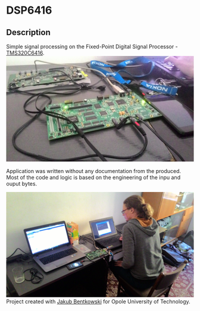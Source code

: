 # DSP6416

## Description
Simple signal processing on the Fixed-Point Digital Signal Processor - [TMS320C6416](http://www.ti.com/product/TMS320C6416).
![Photo](./Documentation/P_20160530_200030.jpg)

Application was written without any documentation from the produced. Most of the code and logic is based on the engineering of the inpu and ouput bytes.

![Photo](./Documentation/P_20160505_184810.jpg)
Project created with [Jakub Bentkowski](https://github.com/MrJaqbq) for Opole University of Technology.
